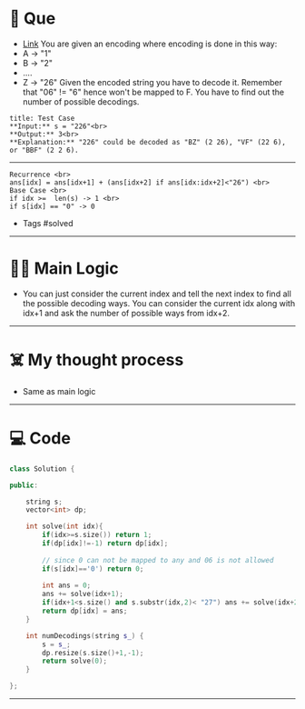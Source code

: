 # 🧩 Que
- [Link](https://leetcode.com/problems/decode-ways/)
You are given an encoding where encoding is done in this way:
- A -> "1"
- B -> "2"
- ....
- Z -> "26"
Given the encoded string you have to decode it. Remember that "06" != "6" hence won't be mapped to F. You have to find out the number of possible decodings.
```ad-question
title: Test Case
**Input:** s = "226"<br>
**Output:** 3<br>
**Explanation:** "226" could be decoded as "BZ" (2 26), "VF" (22 6), or "BBF" (2 2 6).

```

---
```ad-abstract
Recurrence <br>
ans[idx] = ans[idx+1] + (ans[idx+2] if ans[idx:idx+2]<"26") <br>
Base Case <br>
if idx >=  len(s) -> 1 <br>
if s[idx] == "0" -> 0
```

- Tags #solved
--- 
# 🕵️‍♂️ Main Logic
 - You can just consider the current index and tell the next index to find all the possible decoding ways. You can consider the current idx along with idx+1 and ask the number of possible ways from idx+2.<br>
---
# ☠️ My thought process

-  Same as main logic
---

# 💻 Code

```cpp
class Solution {

public:

	string s;
	vector<int> dp;

	int solve(int idx){
		if(idx>=s.size()) return 1;
		if(dp[idx]!=-1) return dp[idx];
		
		// since 0 can not be mapped to any and 06 is not allowed
		if(s[idx]=='0') return 0;
		
		int ans = 0;
		ans += solve(idx+1);
		if(idx+1<s.size() and s.substr(idx,2)< "27") ans += solve(idx+2);
		return dp[idx] = ans;
	}

	int numDecodings(string s_) {
		s = s_;
		dp.resize(s.size()+1,-1);
		return solve(0);
	}

};
```
---

